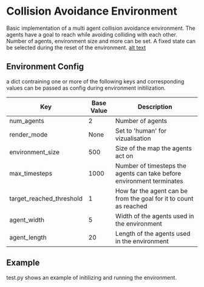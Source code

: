 # Collision Avoidance Environment
Basic implementation of a multi agent collision avoidance environment.
The agents have a goal to reach while avoiding colliding with each other. Number of agents, environment size and more can be set. A fixed state can be selected during the reset of the environment.
[alt text](image.png)

## Environment Config
a dict contraining one or more of the following keys and corresponding values can be passed as config during environment initilization.

| Key | Base Value | Description |
|------------------|------------------|------------------|
| num_agents     | 2     | Number of agents     |
| render_mode     | None     | Set to 'human' for vizualisation     |
| environment_size | 500 | Size of the map the agents act on |
| max_timesteps | 1000 | Number of timesteps the agents can take before environment terminates |
| target_reached_threshold | 1 | How far the agent can be from the goal for it to count as reached |
| agent_width | 5 | Width of the agents used in the environment |
| agent_length | 20 | Length of the agents used in the environment |

## Example
test.py shows an example of initilizing and running the environment.